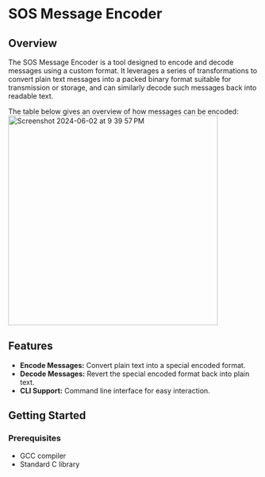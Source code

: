 # SOS Message Encoder

## Overview
The SOS Message Encoder is a tool designed to encode and decode messages using a custom format. It leverages a series of transformations to convert plain text messages into a packed binary format suitable for transmission or storage, and can similarly decode such messages back into readable text.

The table below gives an overview of how messages can be encoded: 
<img width="422" alt="Screenshot 2024-06-02 at 9 39 57 PM" src="https://github.com/Conmcgr/sos-message-encoder/assets/42752783/d999d948-5fed-4361-89d6-3f8b7f1e079f">

## Features
- **Encode Messages:** Convert plain text into a special encoded format.
- **Decode Messages:** Revert the special encoded format back into plain text.
- **CLI Support:** Command line interface for easy interaction.

## Getting Started

### Prerequisites
- GCC compiler
- Standard C library
